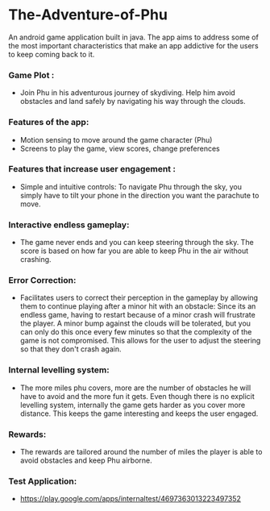 # The-Adventure-of-Phu
An android game application built in java. 
The app aims to address some of the most important characteristics that make an app addictive for the users to keep coming back to it.

###	Game Plot :
-	Join Phu in his adventurous journey of skydiving. Help him avoid obstacles and land safely by navigating his way through the clouds.

###	Features of the app: 
-	Motion sensing to move around the game character (Phu)
-	Screens to play the game, view scores, change preferences

###	Features that increase user engagement :
-	Simple and intuitive controls: 
To navigate Phu through the sky, you simply have to tilt your phone in the direction you want the parachute to move.

###	Interactive endless gameplay: 
- The game never ends and you can keep steering through the sky. The score is based on how far you are able to keep Phu in the air without crashing.

###	Error Correction:
- Facilitates users to correct their perception in the gameplay by allowing them to continue playing after a minor hit with an obstacle: Since its an endless game, having to restart because of a minor crash will frustrate the player. A minor bump against the clouds will be tolerated, but you can only do this once every few minutes so that the complexity of the game is not compromised. This allows for the user to adjust the steering so that they don't crash again.

###	Internal levelling system:  
- The more miles phu covers, more are the number of obstacles he will have to avoid and the more fun it gets. Even though there is no explicit levelling system, internally the game gets harder as you cover more distance. This keeps the game interesting and keeps the user engaged.

###	Rewards: 
- The rewards are tailored around the number of miles the player is able to avoid obstacles and keep Phu airborne. 

###	Test Application:
-	https://play.google.com/apps/internaltest/4697363013223497352

